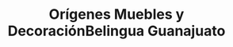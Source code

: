 ---
title: "Orígenes Muebles y DecoraciónBelingua Guanajuato"
url: /guanajuato/origenes-muebles-y-decoracionbelingua-guanajuato/
shop: Möbel
---